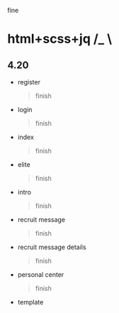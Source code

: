 
fine
# html+scss+jq /_ \

## 4.20
* register 
    > finish

* login 
    > finish

* index 
    > finish

* elite
    > finish

* intro 
    > finish

* recruit message
    > finish
    
* recruit message details
    > finish

* personal center
    > finish
* template
